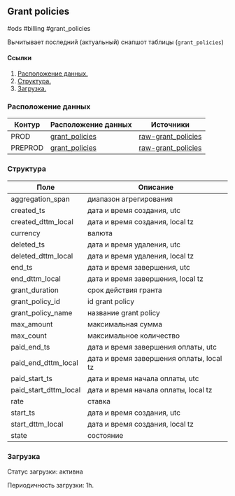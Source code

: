 ## Grant policies
#ods #billing #grant_policies

Вычитывает последний (актуальный) снапшот таблицы (`grant_policies`)

#### Ссылки
1. [Расположение данных.](#расположение-данных)
2. [Структура.](#структура)
3. [Загрузка.](#загрузка)


### Расположение данных
| Контур  | Расположение данных                                                                                                       | Источники                                                                                                                                                       |
|---------|---------------------------------------------------------------------------------------------------------------------------|-----------------------------------------------------------------------------------------------------------------------------------------------------------------|
| PROD    | [grant_policies](https://yt.yandex-team.ru/hahn/navigation?path=//home/cloud-dwh/data/prod/ods/billing/grant_policies)    | [raw-grant_policies](https://yt.yandex-team.ru/hahn/navigation?path=//home/cloud-dwh/data/prod/raw/ydb/billing/hardware/default/billing/meta/grant_policies)    |
| PREPROD | [grant_policies](https://yt.yandex-team.ru/hahn/navigation?path=//home/cloud-dwh/data/preprod/ods/billing/grant_policies) | [raw-grant_policies](https://yt.yandex-team.ru/hahn/navigation?path=//home/cloud-dwh/data/preprod/raw/ydb/billing/hardware/default/billing/meta/grant_policies) |


### Структура
| Поле                  | Описание                                 |
|-----------------------|------------------------------------------|
| aggregation_span      | диапазон агрегирования                   |
| created_ts            | дата и время создания, utc               |
| created_dttm_local    | дата и время создания, local tz          |
| currency              | валюта                                   |
| deleted_ts            | дата и время удаления, utc               |
| deleted_dttm_local    | дата и время удаления, local tz          |
| end_ts                | дата и время завершения, utc             |
| end_dttm_local        | дата и время завершения, local tz        |
| grant_duration        | срок действия гранта                     |
| grant_policy_id       | id  grant policy                         |
| grant_policy_name     | название  grant policy                   |
| max_amount            | максимальная сумма                       |
| max_count             | максимальное количество                  |
| paid_end_ts           | дата и время завершения оплаты, utc      |
| paid_end_dttm_local   | дата и время завершения оплаты, local tz |
| paid_start_ts         | дата и время начала оплаты, utc          |
| paid_start_dttm_local | дата и время начала оплаты, local tz     |
| rate                  | ставка                                   |
| start_ts              | дата и время создания, utc               |
| start_dttm_local      | дата и время создания, local tz          |
| state                 | состояние                                |

### Загрузка

Статус загрузки: активна

Периодичность загрузки: 1h.
